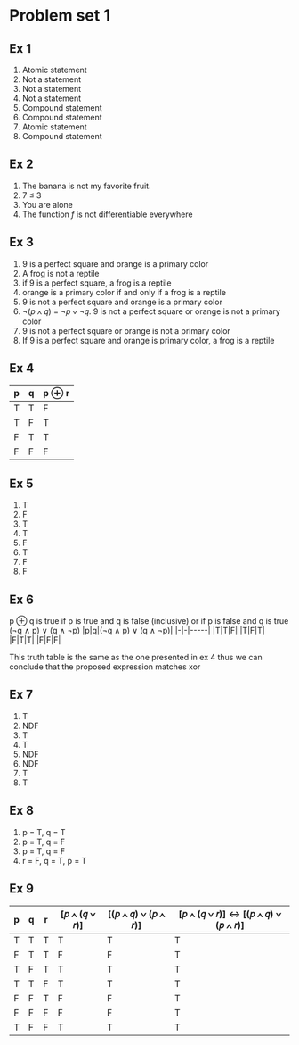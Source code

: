 # Problem set 1
## Ex 1
1. Atomic statement
2. Not a statement
3. Not a statement
4. Not a statement
5. Compound statement
6. Compound statement
7. Atomic statement
8. Compound statement
## Ex 2
1. The banana is not my favorite fruit.
2. 7 ≤ 3
3. You are alone
4. The function *f* is not differentiable everywhere
## Ex 3
1. 9 is a perfect square and orange is a primary color
2. A frog is not a reptile
3. if 9 is a perfect square, a frog is a reptile
4. orange is a primary color if and only if a frog is a reptile
5. 9 is not a perfect square and orange is a primary color
6. ¬(𝑝 ∧ 𝑞) = ¬𝑝 ∨ ¬𝑞. 9 is not a perfect square or orange is not a primary color
7. 9 is not a perfect square or orange is not a primary color
8. If 9 is a perfect square and orange is primary color, a frog is a reptile
## Ex 4
|p|q|p ⊕ r|
|-|-|-----|
|T|T|F|
|T|F|T|
|F|T|T|
|F|F|F|

## Ex 5
1. T
2. F
3. T
4. T
5. F
6. T
7. F
8. F

## Ex 6
p ⊕ q is true if p is true and q is false (inclusive) or if p is false and q is true
(¬q ∧ p) ∨ (q ∧ ¬p)
|p|q|(¬q ∧ p) ∨ (q ∧ ¬p)|
|-|-|-----|
|T|T|F|
|T|F|T|
|F|T|T|
|F|F|F|

This truth table is the same as the one presented in ex 4 thus we can conclude that
the proposed expression matches xor

## Ex 7
1. T
2. NDF
3. T
4. T
5. NDF
6. NDF
7. T
8. T

## Ex 8

1. p = T, q = T
2. p = T, q = F
3. p = T, q = F
4. r = F, q = T, p = T

## Ex 9

|p|q|r|[𝑝 ∧ (𝑞 ∨ 𝑟)]|[(𝑝 ∧ 𝑞) ∨ (𝑝 ∧ 𝑟)]|[𝑝 ∧ (𝑞 ∨ 𝑟)] ↔ [(𝑝 ∧ 𝑞) ∨ (𝑝 ∧ 𝑟)]|
|-|-|-|-------------|-------------------|-----------------------------------|
|T|T|T|T|T|T|
|F|T|T|F|F|T|
|T|F|T|T|T|T|
|T|T|F|T|T|T|
|F|F|T|F|F|T|
|F|F|F|F|F|T|
|T|F|F|T|T|T|

